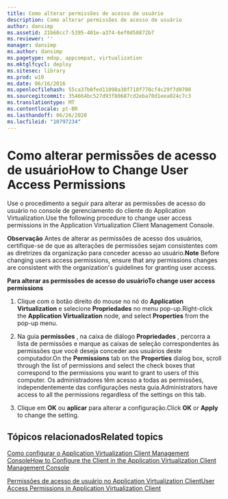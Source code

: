 ```yaml
---
title: Como alterar permissões de acesso de usuário
description: Como alterar permissões de acesso de usuário
author: dansimp
ms.assetid: 21b60cc7-5395-401e-a374-6ef0d58872b7
ms.reviewer: ''
manager: dansimp
ms.author: dansimp
ms.pagetype: mdop, appcompat, virtualization
ms.mktglfcycl: deploy
ms.sitesec: library
ms.prod: w10
ms.date: 06/16/2016
ms.openlocfilehash: 55ca37b0fed11098a38f718f778cf4c29f7d0700
ms.sourcegitcommit: 354664bc527d93f80687cd2eba70d1eea024c7c3
ms.translationtype: MT
ms.contentlocale: pt-BR
ms.lasthandoff: 06/26/2020
ms.locfileid: "10797234"
---
```

# <span data-ttu-id="46e82-103">Como alterar permissões de acesso de usuário</span><span class="sxs-lookup"><span data-stu-id="46e82-103">How to Change User Access Permissions</span></span>


<span data-ttu-id="46e82-104">Use o procedimento a seguir para alterar as permissões de acesso do usuário no console de gerenciamento do cliente do Application Virtualization.</span><span class="sxs-lookup"><span data-stu-id="46e82-104">Use the following procedure to change user access permissions in the Application Virtualization Client Management Console.</span></span>

<span data-ttu-id="46e82-105">**Observação**  Antes de alterar as permissões de acesso dos usuários, certifique-se de que as alterações de permissões sejam consistentes com as diretrizes da organização para conceder acesso ao usuário.</span><span class="sxs-lookup"><span data-stu-id="46e82-105">**Note** Before changing users access permissions, ensure that any permissions changes are consistent with the organization's guidelines for granting user access.</span></span>

 

**<span data-ttu-id="46e82-106">Para alterar as permissões de acesso do usuário</span><span class="sxs-lookup"><span data-stu-id="46e82-106">To change user access permissions</span></span>**

1.  <span data-ttu-id="46e82-107">Clique com o botão direito do mouse no nó do **Application Virtualization** e selecione **Propriedades** no menu pop-up.</span><span class="sxs-lookup"><span data-stu-id="46e82-107">Right-click the **Application Virtualization** node, and select **Properties** from the pop-up menu.</span></span>

2.  <span data-ttu-id="46e82-108">Na guia **permissões** , na caixa de diálogo **Propriedades** , percorra a lista de permissões e marque as caixas de seleção correspondentes às permissões que você deseja conceder aos usuários deste computador.</span><span class="sxs-lookup"><span data-stu-id="46e82-108">On the **Permissions** tab on the **Properties** dialog box, scroll through the list of permissions and select the check boxes that correspond to the permissions you want to grant to users of this computer.</span></span> <span data-ttu-id="46e82-109">Os administradores têm acesso a todas as permissões, independentemente das configurações nesta guia.</span><span class="sxs-lookup"><span data-stu-id="46e82-109">Administrators have access to all the permissions regardless of the settings on this tab.</span></span>

3.  <span data-ttu-id="46e82-110">Clique em **OK** ou **aplicar** para alterar a configuração.</span><span class="sxs-lookup"><span data-stu-id="46e82-110">Click **OK** or **Apply** to change the setting.</span></span>

## <span data-ttu-id="46e82-111">Tópicos relacionados</span><span class="sxs-lookup"><span data-stu-id="46e82-111">Related topics</span></span>


[<span data-ttu-id="46e82-112">Como configurar o Application Virtualization Client Management Console</span><span class="sxs-lookup"><span data-stu-id="46e82-112">How to Configure the Client in the Application Virtualization Client Management Console</span></span>](how-to-configure-the-client-in-the-application-virtualization-client-management-console.md)

[<span data-ttu-id="46e82-113">Permissões de acesso de usuário no Application Virtualization Client</span><span class="sxs-lookup"><span data-stu-id="46e82-113">User Access Permissions in Application Virtualization Client</span></span>](user-access-permissions-in-application-virtualization-client.md)

 

 






